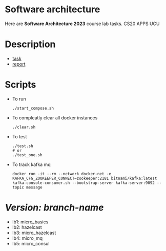 # Software architecture

Here are **Software Architecture 2023** course lab tasks.
CS20 APPS UCU

# Description

 - [task](https://docs.google.com/document/d/1uIm9K0KtKpXo6aJWK5pzMY93RSCDG8q108NlIoH_Es4/edit)
 - [report](https://docs.google.com/document/d/1gCD1ktUET1CIVOZZ7aq2EmhT-slfHDWhOvDzGzCDSMk/edit)

# Scripts
- To run
    ```{bash}
    ./start_compose.sh
    ```
- To compleatly clear all docker instances
    ```{bash}
    ./clear.sh
    ```
- To test
    ```{bash}
    ./test.sh
    # or
    ./test_one.sh
    ```
- To track kafka mq
    ```{bash}
    docker run -it --rm --network docker-net -e KAFKA_CFG_ZOOKEEPER_CONNECT=zookeeper:2181 bitnami/kafka:latest kafka-console-consumer.sh --bootstrap-server kafka-server:9092 --topic message
    ```

# *Version: branch-name*
* lb1: micro_basics
* lb2: hazelcast
* lb3: micro_hazelcast
* lb4: micro_mq
* lb5: micro_consul
